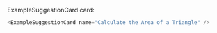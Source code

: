 ExampleSuggestionCard card:

```js
<ExampleSuggestionCard name="Calculate the Area of a Triangle" />
```

